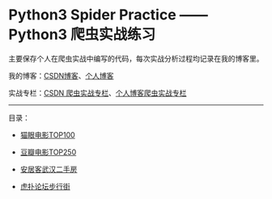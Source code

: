 # Python3 Spider Practice —— Python3 爬虫实战练习

主要保存个人在爬虫实战中编写的代码，每次实战分析过程均记录在我的博客里。

我的博客：[CSDN博客](https://itrhx.blog.csdn.net/)、[个人博客](https://www.itrhx.com/)

实战专栏：[CSDN 爬虫实战专栏](https://itrhx.blog.csdn.net/article/category/9351278)、[个人博客爬虫实战专栏](https://www.itrhx.com/categories/Python3-%E5%AD%A6%E4%B9%A0%E7%AC%94%E8%AE%B0/%E7%88%AC%E8%99%AB%E5%AE%9E%E6%88%98/)

---

目录：

- [猫眼电影TOP100](https://github.com/TRHX/Python3-Spider-Practice/tree/master/maoyan-top100)

- [豆瓣电影TOP250](https://github.com/TRHX/Python3-Spider-Practice/tree/master/douban-top250)

- [安居客武汉二手房](https://github.com/TRHX/Python3-Spider-Practice/tree/master/anjuke)

- [虎扑论坛步行街](https://github.com/TRHX/Python3-Spider-Practice/tree/master/hupu)
